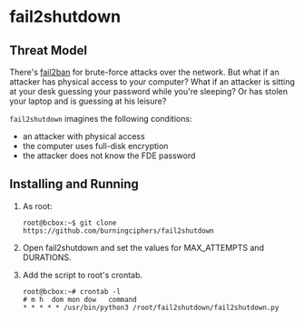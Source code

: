 # fail2shutdown

## Threat Model

There's [fail2ban](https://en.wikipedia.org/wiki/Fail2ban) for brute-force 
attacks over the network. But what if an attacker has physical access to
your computer? What if an attacker is sitting at your desk guessing
your password while you're sleeping? Or has stolen your laptop and is
guessing at his leisure?

`fail2shutdown` imagines the following conditions:
* an attacker with physical access
* the computer uses full-disk encryption
* the attacker does not know the FDE password

## Installing and Running

1. As root:
 
    ```
    root@bcbox:~$ git clone https://github.com/burningciphers/fail2shutdown
    ```

2. Open fail2shutdown and set the values for MAX_ATTEMPTS and DURATIONS.

3. Add the script to root's crontab.

    ```
    root@bcbox:~# crontab -l
    # m h  dom mon dow   command
    * * * * * /usr/bin/python3 /root/fail2shutdown/fail2shutdown.py
    ```
